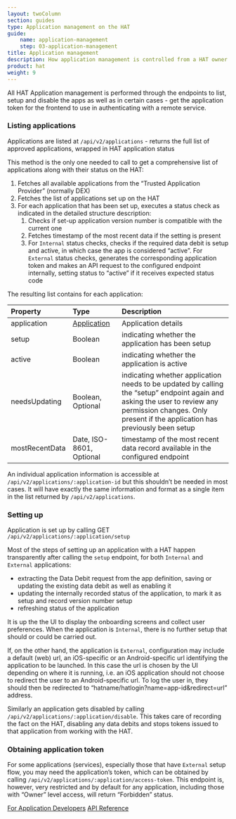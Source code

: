 ```yaml
---
layout: twoColumn
section: guides
type: Application management on the HAT
guide: 
    name: application-management
    step: 03-application-management
title: Application management
description: How application management is controlled from a HAT owner application
product: hat
weight: 9
---
```


All HAT Application management is performed through the endpoints to list, setup and disable the apps as well as in certain cases - get the application token for the frontend to use in authenticating with a remote service.


### Listing applications

Applications are listed at `/api/v2/applications` - returns the full list of approved applications, wrapped in HAT application status


This method is the only one needed to call to get a comprehensive list of applications along with their status on the HAT:

1. Fetches all available applications from the “Trusted Application Provider” (normally DEX)
2. Fetches the list of applications set up on the HAT
3. For each application that has been set up, executes a status check as indicated in the detailed structure description:
    1. Checks if set-up application version number is compatible with the current one
    2. Fetches timestamp of the most recent data if the setting is present
    3. For `Internal` status checks, checks if the required data debit is setup and active, in which case the app is considered “active”. For `External` status checks, generates the corresponding application token and makes an API request to the configured endpoint internally, setting status to “active” if it receives expected status code

The resulting list contains for each application:

| Property       | Type                                                              | Description                                                                                                                                                                                              |
|:---------------|:------------------------------------------------------------------|:---------------------------------------------------------------------------------------------------------------------------------------------------------------------------------------------------------|
| application    | [Application](01-application-information-format.html#Application) | Application details                                                                                                                                                                                      |
| setup          | Boolean                                                           | indicating whether the application has been setup                                                                                                                                                        |
| active         | Boolean                                                           | indicating whether the application is active                                                                                                                                                             |
| needsUpdating  | Boolean, Optional                                                 | indicating whether application needs to be updated by calling the “setup” endpoint again and asking the user to review any permission changes. Only present if the application has previously been setup |
| mostRecentData | Date, ISO-8601, Optional                                          | timestamp of the most recent data record available in the configured endpoint                                                                                                                            |

An individual application information is accessible at `/api/v2/applications/:application-id` but this shouldn’t be needed in most cases. It will have exactly the same information and format as a single item in the list returned by `/api/v2/applications`.

### Setting up

Application is set up by calling GET `/api/v2/applications/:application/setup`

Most of the steps of setting up an application with a HAT happen transparently after calling the `setup` endpoint, for both `Internal` and `External` applications:

- extracting the Data Debit request from the app definition, saving or updating the existing data debit as well as enabling it
- updating the internally recorded status of the application, to mark it as setup and record version number setup
- refreshing status of the application

It is up the the UI to display the onboarding screens and collect user preferences. When the application is `Internal`, there is no further setup that should or could be carried out.

If, on the other hand, the application is `External`, configuration may include a default (web) url, an iOS-specific or an Android-specific url identifying the application to be launched. In this case the url is chosen by the UI depending on where it is running, i.e. an iOS application should not choose to redirect the user to an Android-specific url. To log the user in, they should then be redirected to “hatname/hatlogin?name=app-id&redirect=url” address.

Similarly an application gets disabled by calling `/api/v2/applications/:application/disable`. This takes care of recording the fact on the HAT, disabling any data debits and stops tokens issued to that application from working with the HAT.


### Obtaining application token

For some applications (services), especially those that have `External` setup flow, you may need the application’s token, which can be obtained by calling `/api/v2/applications/:application/access-token`. This endpoint is, however, very restricted and by default for any application, including those with “Owner” level access, will return “Forbidden” status.



<nav class="pager-nav">
	<a href="02-application-developers.html">For Application Developers</a>
	<a href="https://documenter.getpostman.com/view/110376/RVnPKPbQ">API Reference</a>
</nav>

